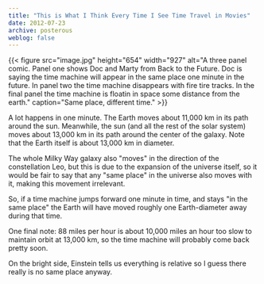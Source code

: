```yaml
---
title: "This is What I Think Every Time I See Time Travel in Movies"
date: 2012-07-23
archive: posterous
weblog: false
---
```


{{< figure 
	src="image.jpg" 
	height="654" 
	width="927" 
	alt="A three panel comic. Panel one shows Doc and Marty from Back to the Future. Doc is saying the time machine will appear in the same place one minute in the future. In panel two the time machine disappears with fire tire tracks. In the final panel the time machine is floatin in space some distance from the earth." 
	caption="Same place, different time." >}}

A lot happens in one minute. The Earth moves about 11,000 km in its path around the sun. Meanwhile, the sun (and all the rest of the solar system) moves about 13,000 km in its path around the center of the galaxy. Note that the Earth itself is about 13,000 km in diameter.

The whole Milky Way galaxy also "moves" in the direction of the constellation Leo, but this is due to the expansion of the universe itself, so it would be fair to say that any "same place" in the universe also moves with it, making this movement irrelevant.

So, if a time machine jumps forward one minute in time, and stays "in the same place" the Earth will have moved roughly one Earth-diameter away during that time.

One final note: 88 miles per hour is about 10,000 miles an hour too slow to maintain orbit at 13,000 km, so the time machine will probably come back pretty soon.

On the bright side, Einstein tells us everything is relative so I guess there really is no same place anyway.

